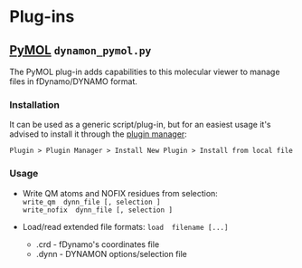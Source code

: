 # Plug-ins

## **[PyMOL](https://pymolwiki.org)** `dynamon_pymol.py`

The PyMOL plug-in adds capabilities to this molecular viewer to manage files in fDynamo/DYNAMO format.

### Installation

It can be used as a generic script/plug-in, but for an easiest usage it's advised to install it through the [plugin manager](https://pymolwiki.org/index.php/Plugin_Manager):

`Plugin > Plugin Manager > Install New Plugin > Install from local file`

### Usage

  - Write QM atoms and NOFIX residues from selection: \
        `write_qm  dynn_file [, selection ]` \
        `write_nofix  dynn_file [, selection ]`

  - Load/read extended file formats:  `load  filename [...]`
    - .crd   -  fDynamo's coordinates file
    - .dynn  -  DYNAMON options/selection file
